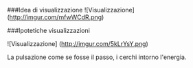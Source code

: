###Idea di visualizzazione 
![Visualizzazione] (http://imgur.com/mfwWCdR.png)

###Ipotetiche visualizzazioni

![Visualizzazione] (http://imgur.com/5kLrYsY.png)

La pulsazione come se fosse il passo, i cerchi intorno l'energia. 
